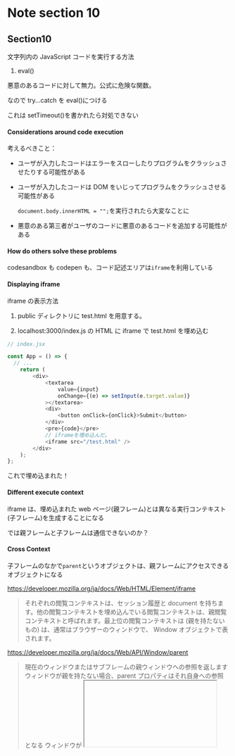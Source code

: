 # Note section 10

## Section10

文字列内の JavaScript コードを実行する方法

1. eval()

悪意のあるコードに対して無力。公式に危険な関数。

なので try...catch を eval()につける

これは setTimeout()を書かれたら対処できない

#### Considerations around code execution

考えるべきこと：

- ユーザが入力したコードはエラーをスローしたりプログラムをクラッシュさせたりする可能性がある
- ユーザが入力したコードは DOM をいじってプログラムをクラッシュさせる可能性がある

  `document.body.innerHTML = "";`を実行されたら大変なことに

- 悪意のある第三者がユーザのコードに悪意のあるコードを追加する可能性がある

#### How do others solve these problems

codesandbox も codepen も、コード記述エリアは`iframe`を利用している

#### Displaying iframe

iframe の表示方法

1. public ディレクトリに test.html を用意する。

2. localhost:3000/index.js の HTML に iframe で test.html を埋め込む

```TypeScript
// index.jsx

const App = () => {
  // ...
    return (
        <div>
            <textarea
                value={input}
                onChange={(e) => setInput(e.target.value)}
            ></textarea>
            <div>
                <button onClick={onClick}>Submit</button>
            </div>
            <pre>{code}</pre>
            // iframeを埋め込んだ。
            <iframe src="/test.html" />
        </div>
    );
};

```

これで埋め込まれた！

#### Different execute context

iframe は、埋め込まれた web ページ(親フレーム)とは異なる実行コンテキスト(子フレーム)を生成することになる

では親フレームと子フレームは通信できないのか？

#### Cross Context

子フレームのなかで`parent`というオブジェクトは、親フレームにアクセスできるオブジェクトになる

https://developer.mozilla.org/ja/docs/Web/HTML/Element/iframe

> それぞれの閲覧コンテキストは、セッション履歴と document を持ちます。他の閲覧コンテキストを埋め込んでいる閲覧コンテキストは、親閲覧コンテキストと呼ばれます。最上位の閲覧コンテキストは (親を持たないもの) は、通常はブラウザーのウィンドウで、 Window オブジェクトで表されます。

https://developer.mozilla.org/ja/docs/Web/API/Window/parent

> 現在のウィンドウまたはサブフレームの親ウィンドウへの参照を返します
> ウィンドウが親を持たない場合、parent プロパティはそれ自身への参照となる
> ウィンドウが <iframe> 、<object> 、あるいは、<frame> で読み込まれた場合、その親ウィンドウは、ウィンドウを埋め込んだ要素が存在するウィンドウとなります。

```bash
# In Dev Tools console
#
# コンテキスト最上位
$ window.a = "this is a";
$ a
> "this is a"
# コンテキストを子フレームにした
#
# windowにはアクセスできる...
$ window
> window {}
# では上位フレームで定義したwindow.aはというと
$ window.a
> undefined
# つまり、子フレームは親フレームのwindowにあくせすできない
#
# 逆に子フレームのwindowで定義したプロパティは
$ window.b = "this is b"
# コンテキストを上位フレームにして...
$ window.b
> undefined
# アクセスできない
#
# つまり、フレームごとにwindowがあることがわかる
# ----
# 子フレームから親フレームにアクセスする方法はwindow.parentを使う
# コンテキストを子フレームにして
$ parent.a
> "this is a"
# アクセスできた
#
# 逆に、親フレームから子フレームへアクセスする方法は,
# 親コンテキスト
$ document.querySelector('iframe');
# で埋め込まれているiframe要素を取得できるので
$ document.querySelector('iframe').contentWindow
> Window {}
# これでwindow.bにアクセスできる
$ document.querySelector('iframe').contentWindow.b
> "this is b"


```

ただしデフォルトの iframe の設定でフレーム間通信を許可しているから可能なのである

#### 103 Sandboxing an iframe

iframe 間通信の禁止について

通信が可能な条件 2 つ：どちらも真であるときに通信ができる

1. iframe 要素が`sandbox`プロパティを持たない,または `sandbox="allowed-same-origin"`プロパティを持つ

```HTML
<!-- sandbox属性を追加した -->
<iframe sandbox="" src="/test.html" />
```

この場合、parent を介してアクセスしようとしても`DOMException`エラーが出る

```HTML
<!-- sandbox属性を追加した -->
<iframe sandbox="allowed-same-origin" src="/test.html" />
```

2. 親ドキュメントと iFrame HTML ドキュメントをまったく同じドメイン、ポート、プロトコルから取得する場合にのみ、フレーム間の直接アクセスを実現することができる

iframe を含むページを dev tools のネットワークタブで見てみると
iframe である html ファイルは、親ファイルと同じドメイン、ポート、プロトコルから取得されているのがわかる

`https://localhost:3000`

`https://localhost:3000/test.html`

この場合、直接アクセスできる

でもたとえば iframe のほうが

`https://nothing.localhost:3000/test.html`

というように親と異なるドメインを含んだりするとアクセスできない

codesandbox でも codepen でもそれが確認できる

#### 104 how to fix iframe?

先に挙げた、考慮すべきこと 3 点について:

- ユーザが入力したコードはエラーをスローしたりプログラムをクラッシュさせたりする可能性がある

  解決済。iframe で区別した埋め込んだ HTML のなかでなら大丈夫

- ユーザが入力したコードは DOM をいじってプログラムをクラッシュさせる可能性がある

  解決済。iframe で区別した埋め込んだ HTML のなかでなら大丈夫

- 悪意のある第三者がユーザのコードに悪意のあるコードを追加する可能性がある

  解決済。iframe 間の直接アクセスを禁止すればだけど。

それでは次からは、

直接アクセスできなくなった iframe へ親コンテキストでユーザが入力した内容をどうやって反映させるのかを考える

#### 105 The Full Flow - How codepent and codesandbox work

Codepen の仕組み：

API@codepen.io

- フロントエンド：ユーザがコードを変更する
- API@codepen.io:コードをトランスパイルして
- API@codepen.io: フロントエンドへトランスパイル結果を返す
- フロントエンド：iframe がリロードされる
- フロントエンド：リロードされるので HTML と JS ファイルが要求される
  このとき iframe は異なるドメインへ HTML と JS を要求する
- API@cdpn.ioが HTML と JS を返す

以上の流れならば、フロントエンドと iframe の間で通信をしないので悪意のあるコードは排除できる

codesandbox も同様であるらしい

#### 106 Do we need seperation?

何の分離なのかというと、

フロントエンドが通信するドメインと、iframe が通信するドメインと分離する必要があるかという話

結論は、分離しない。

講義の後のほうでセキュリティについて検討することにするそうです

しばらくは、locahost ドメインで実行する限りは

codepen のような誰かのコードを盗んで実行するとかを防ぐようなセキュリティは必要ないので

そのようにするとのこと

講義の後半のほうでは localhost:4005 と localhost:4006 みたいにドメインを分離するよ

#### 107 Middle ground approach

議論：我々が作成するアプリケーションはセキュリティのために別サーバを立てるべきか？

という話。

ここ数回の講義では、

サーバを分離しないと同一オリジン問題が発生してセキュリティ上の危険があることを学習した。

つまり、同じドメイン・ポート・プロトコルから HTML を取得する場合

悪意のあるユーザによって iframe で入力したコードが親ドきゅめんとを攻撃する手段を与えてしまうのである。

なのでサーバは分離したほうがいいね。そんな話をした。

しかし我々が作成するアプリケーションはわざわざ別サーバを作成しないといけないのか？

その答えは我々が作成しているアプリケーションが実はサーバにアクセスして HTML を得ているのではなくて

実際はブラウザ内でコードを生成している点にある。

つまり localhost:3000 を使っているけど、セキュリティ上の問題を回避するために localhost:4000 とかを用意しなくてはならないのか？

という点を検討しなくてはならない。

で、講師はその面倒を回避することにした。

理由は、

iframe 内のコンテンツと親ドキュメントを分離するほかの方法があるからである。

ポイントは`sandbox`プロパティ

最終的には別サーバを立てるように作ることになるけど

しばらくは別サーバを立てない方法でアプローチする。

#### 108 iFrame with srcDoc

iframe 側でコンテンツを生成する!!

先までの話は親ドキュメントが取得した内容をサーバを通じて iframe が取得するという方法だった。

今回は srcDoc プロパティを使って iframe 側でコンテンツを生成する

具体的な方法：

コードを渡す方法：親ドキュメントで入力されたコードは iframe の srcDoc プロパティに渡す
親ドキュメントにアクセスさせない方法：sandbox プロパティは空文字を渡す

```TypeScript
// index.jsx
  return (
    <div>
      <textarea
        value={input}
        onChange={(e) => setInput(e.target.value)}
      ></textarea>
      <div>
        <button onClick={onClick}>Submit</button>
      </div>
      <pre>{code}</pre>
      <iframe srcDoc={html} />
    </div>
  );


const html = `
<h1> Local HTML Doc</h1>
`;
```

これで iframe に HTML を渡すことができた

しかしまだ親ドキュメントにアクセスできてしまう

```HTML

<iframe sandbox="" srcDoc={html} />
```

これで両方実現できた

この方法のデメリットは、local ストレージにアクセスできないことである

つまりユーザは localstorageAPI を使うことはできない

#### 109 Execution using srcDoc

srcDocs に HTML を渡す方法はわかった。

srcDocs に JavaScript を渡して実行させるには？

1. 実行したい JavaScript コードをはらんだ script 要素を渡す
2. sandbox="allow-scritps"属性を iframe に渡しておく

```TypeScript
// index.jsx
  return (
    <div>
      <textarea
        value={input}
        onChange={(e) => setInput(e.target.value)}
      ></textarea>
      <div>
        <button onClick={onClick}>Submit</button>
      </div>
      <pre>{code}</pre>
      <iframe srcDoc={html} sandbox="allow-scritps"/>
    </div>
  );


const html = `
    <script>${code}</script>
`;
```

#### 110 Execution of unescaped code

バンドルされたコードを親コンテキストで出力する分には問題なかったのに

srcDoc へ渡すと、そのモジュールが長すぎる場合とか

「そんな文字は知らん」というエラーが出る場合がある

たとえば react-dom を import しようとしてそのバンドルされたコードを srcDoc へ渡したとする

すると、

モジュールは内部的に</script>を出力しており

パーサが JavaScript がここで終了したと判断して終了した

つまり次のようにコードが生成されたことになる

```JavaScript
const html = `
    <script>
        <script></script>
    </script>
`
```

なのでモジュール内の</script>以降が余計な文字として認識されてしまうのである

これは textarea へ次のように入力しても確認できる

```JavaScript
console.log("<script></script>");
```

これが srcDoc へわたると</script>で終了したとなるから

`console.log(`ってなに？となる
